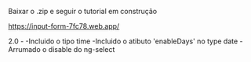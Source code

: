 Baixar o .zip e seguir o tutorial em construção


https://input-form-7fc78.web.app/


2.0 - 
-Incluido o tipo time
-Incluido o atibuto 'enableDays' no type date
-Arrumado o disable do ng-select
